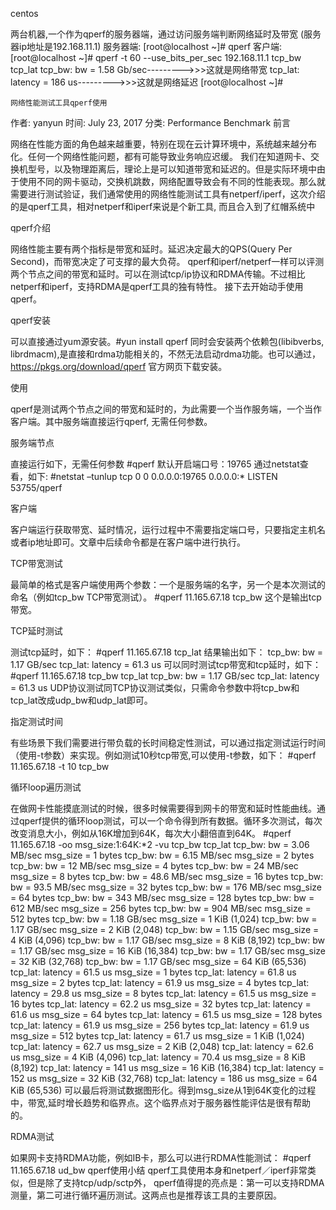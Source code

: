 centos

两台机器,一个作为qperf的服务器端，通过访问服务端判断网络延时及带宽 (服务器ip地址是192.168.11.1)
服务器端:
    [root@localhost ~]# qperf
客户端:
    [root@localhost ~]# qperf -t 60 --use_bits_per_sec 192.168.11.1 tcp_bw tcp_lat
    tcp_bw:
     bw = 1.58 Gb/sec--------->>>这就是网络带宽
    tcp_lat:
     latency = 186 us--------->>>这就是网络延迟
    [root@localhost ~]#

    网络性能测试工具qperf使用
作者: yanyun 时间: July 23, 2017 分类: Performance Benchmark
前言

网络在性能方面的角色越来越重要，特别在现在云计算环境中，系统越来越分布化。任何一个网络性能问题，都有可能导致业务响应迟缓。
我们在知道网卡、交换机型号，以及物理距离后，理论上是可以知道带宽和延迟的。但是实际环境中由于使用不同的网卡驱动，交换机跳数，网络配置导致会有不同的性能表现。那么就需要进行测试验证，我们通常使用的网络性能测试工具有netperf/iperf，这次介绍的是qperf工具，相对netperf和iperf来说是个新工具, 而且合入到了红帽系统中

qperf介绍

网络性能主要有两个指标是带宽和延时。延迟决定最大的QPS(Query Per Second)，而带宽决定了可支撑的最大负荷。
qperf和iperf/netperf一样可以评测两个节点之间的带宽和延时。可以在测试tcp/ip协议和RDMA传输。不过相比netperf和iperf，支持RDMA是qperf工具的独有特性。
接下去开始动手使用qperf。

qperf安装

可以直接通过yum源安装。#yun install qperf
同时会安装两个依赖包(libibverbs, librdmacm),是直接和rdma功能相关的，不然无法启动rdma功能。也可以通过，https://pkgs.org/download/qperf 官方网页下载安装。

使用

qperf是测试两个节点之间的带宽和延时的，为此需要一个当作服务端，一个当作客户端。其中服务端直接运行qperf, 无需任何参数。

服务端节点

直接运行如下，无需任何参数
#qperf
默认开启端口号：19765
通过netstat查看，如下:
#netstat –tunlup
tcp 0 0 0.0.0.0:19765 0.0.0.0:* LISTEN 53755/qperf

客户端

客户端运行获取带宽、延时情况，运行过程中不需要指定端口号，只要指定主机名或者ip地址即可。文章中后续命令都是在客户端中进行执行。

TCP带宽测试

最简单的格式是客户端使用两个参数：一个是服务端的名字，另一个是本次测试的命名（例如tcp_bw TCP带宽测试）。
#qperf 11.165.67.18 tcp_bw
这个是输出tcp带宽。

TCP延时测试

测试tcp延时，如下：
#qperf 11.165.67.18 tcp_lat
结果输出如下：
tcp_bw:
bw = 1.17 GB/sec
tcp_lat:
latency = 61.3 us
可以同时测试tcp带宽和tcp延时，如下：
#qperf 11.165.67.18 tcp_bw tcp_lat
tcp_bw:
bw = 1.17 GB/sec
tcp_lat:
latency = 61.3 us
UDP协议测试同TCP协议测试类似，只需命令参数中将tcp_bw和tcp_lat改成udp_bw和udp_lat即可。

指定测试时间

有些场景下我们需要进行带负载的长时间稳定性测试，可以通过指定测试运行时间（使用-t参数）来实现。例如测试10秒tcp带宽,可以使用-t参数，如下：
#qperf 11.165.67.18 -t 10 tcp_bw

循环loop遍历测试

在做网卡性能摸底测试的时候，很多时候需要得到网卡的带宽和延时性能曲线。通过qperf提供的循环loop测试，可以一个命令得到所有数据。循环多次测试，每次改变消息大小，例如从16K增加到64K，每次大小翻倍直到64K。
#qperf 11.165.67.18 -oo msg_size:1:64K:*2 -vu tcp_bw tcp_lat
tcp_bw:
bw = 3.06 MB/sec
msg_size = 1 bytes
tcp_bw:
bw = 6.15 MB/sec
msg_size = 2 bytes
tcp_bw:
bw = 12 MB/sec
msg_size = 4 bytes
tcp_bw:
bw = 24 MB/sec
msg_size = 8 bytes
tcp_bw:
bw = 48.6 MB/sec
msg_size = 16 bytes
tcp_bw:
bw = 93.5 MB/sec
msg_size = 32 bytes
tcp_bw:
bw = 176 MB/sec
msg_size = 64 bytes
tcp_bw:
bw = 343 MB/sec
msg_size = 128 bytes
tcp_bw:
bw = 612 MB/sec
msg_size = 256 bytes
tcp_bw:
bw = 904 MB/sec
msg_size = 512 bytes
tcp_bw:
bw = 1.18 GB/sec
msg_size = 1 KiB (1,024)
tcp_bw:
bw = 1.17 GB/sec
msg_size = 2 KiB (2,048)
tcp_bw:
bw = 1.15 GB/sec
msg_size = 4 KiB (4,096)
tcp_bw:
bw = 1.17 GB/sec
msg_size = 8 KiB (8,192)
tcp_bw:
bw = 1.17 GB/sec
msg_size = 16 KiB (16,384)
tcp_bw:
bw = 1.17 GB/sec
msg_size = 32 KiB (32,768)
tcp_bw:
bw = 1.17 GB/sec
msg_size = 64 KiB (65,536)
tcp_lat:
latency = 61.5 us
msg_size = 1 bytes
tcp_lat:
latency = 61.8 us
msg_size = 2 bytes
tcp_lat:
latency = 61.9 us
msg_size = 4 bytes
tcp_lat:
latency = 29.8 us
msg_size = 8 bytes
tcp_lat:
latency = 61.5 us
msg_size = 16 bytes
tcp_lat:
latency = 62.2 us
msg_size = 32 bytes
tcp_lat:
latency = 61.6 us
msg_size = 64 bytes
tcp_lat:
latency = 61.5 us
msg_size = 128 bytes
tcp_lat:
latency = 61.9 us
msg_size = 256 bytes
tcp_lat:
latency = 61.9 us
msg_size = 512 bytes
tcp_lat:
latency = 61.7 us
msg_size = 1 KiB (1,024)
tcp_lat:
latency = 62.7 us
msg_size = 2 KiB (2,048)
tcp_lat:
latency = 62.6 us
msg_size = 4 KiB (4,096)
tcp_lat:
latency = 70.4 us
msg_size = 8 KiB (8,192)
tcp_lat:
latency = 141 us
msg_size = 16 KiB (16,384)
tcp_lat:
latency = 152 us
msg_size = 32 KiB (32,768)
tcp_lat:
latency = 186 us
msg_size = 64 KiB (65,536)
可以最后将测试数据图形化。得到msg_size从1到64K变化的过程中，带宽,延时增长趋势和临界点。这个临界点对于服务器性能评估是很有帮助的。

RDMA测试

如果网卡支持RDMA功能，例如IB卡，那么可以进行RDMA性能测试：
#qperf  11.165.67.18 ud_bw
qperf使用小结
qperf工具使用本身和netperf／iperf非常类似，但是除了支持tcp/udp/sctp外， qperf值得提的亮点是：第一可以支持RDMA测量，第二可进行循环遍历测试。这两点也是推荐该工具的主要原因。
